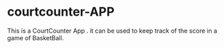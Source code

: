 # courtcounter-APP
This is a CourtCounter App . it can be used to keep track of the score in a game of BasketBall.
